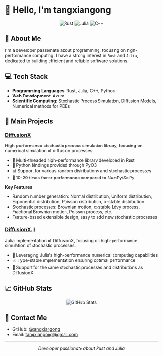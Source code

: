 # 👋 Hello, I'm tangxiangong

<div align="center">
  <img src="https://img.shields.io/badge/Rust-F05032?style=for-the-badge&logo=rust&logoColor=white" alt="Rust" />
  <img src="https://img.shields.io/badge/Julia-9558B2?style=for-the-badge&logo=julia&logoColor=white" alt="Julia" />
  <img src="https://img.shields.io/badge/C++-00599C?style=for-the-badge&logo=cplusplus&logoColor=white" alt="C++" />
</div>

## 🚀 About Me

I'm a developer passionate about programming, focusing on high-performance computing. I have a strong interest in `Rust` and `Julia`, dedicated to building efficient and reliable software solutions.

## 💻 Tech Stack

- **Programming Languages**: Rust, Julia, C++, Python
- **Web Development**: Axum
- **Scientific Computing**: Stochastic Process Simulation, Diffusion Models, Numerical methods for PDEs

## 🔭 Main Projects

### [DiffusionX](https://github.com/tangxiangong/diffusionx)

High-performance stochastic process simulation library, focusing on numerical simulation of diffusion processes.

- 🦀 Multi-threaded high-performance library developed in Rust
- 🐍 Python bindings provided through PyO3
- 📊 Support for various random distributions and stochastic processes
- 🚀 10-20 times faster performance compared to NumPy/SciPy

**Key Features**:
- Random number generation: Normal distribution, Uniform distribution, Exponential distribution, Poisson distribution, α-stable distribution
- Stochastic processes: Brownian motion, α-stable Lévy process, Fractional Brownian motion, Poisson process, etc.
- Feature-based extensible design, easy to add new stochastic processes

### [DiffusionX.jl](https://github.com/tangxiangong/DiffusionX.jl)

Julia implementation of DiffusionX, focusing on high-performance simulation of stochastic processes.

- 🔢 Leveraging Julia's high-performance numerical computing capabilities
- 📈 Type-stable implementation ensuring optimal performance
- 🧮 Support for the same stochastic processes and distributions as DiffusionX

## 📈 GitHub Stats

<div align="center">
  <img src="https://github-readme-stats.vercel.app/api?username=tangxiangong&show_icons=true&theme=radical" alt="GitHub Stats" />
</div>

## 🔗 Contact Me

- GitHub: [@tangxiangong](https://github.com/tangxiangong)
- Email: tangxiangong@gmail.com
---

<div align="center">
  <i>Developer passionate about Rust and Julia</i>
</div>
